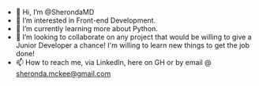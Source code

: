 - 👋 Hi, I’m @SherondaMD
- 👀 I’m interested in Front-end Development.
- 🌱 I’m currently learning more about Python.
- 💞️ I’m looking to collaborate on any project that would be willing to give a Junior Developer a chance! I'm willing to learn new things to get the job done!
- 📫 How to reach me, via LinkedIn, here on GH or by email @ sheronda.mckee@gmail.com

<!---
SherondaMD/SherondaMD is a ✨ special ✨ repository because its `README.md` (this file) appears on your GitHub profile.
You can click the Preview link to take a look at your changes.
--->
